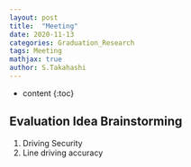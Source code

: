 ```yaml
---
layout: post
title:  "Meeting"
date: 2020-11-13
categories: Graduation_Research
tags: Meeting
mathjax: true
author: S.Takahashi
---
```


* content
{:toc}

## Evaluation Idea Brainstorming

1. Driving Security
2. Line driving accuracy
